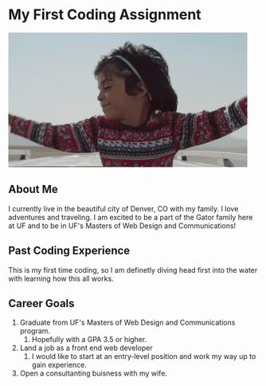 # My First Coding Assignment
![Chill](giphy.gif)
## About Me
I currently live in the beautiful city of Denver, CO with my family. 
I love adventures and traveling.
I am excited to be a part of the Gator family here at UF and to be in UF's Masters of Web Design and Communications!
## Past Coding Experience
This is my first time coding, so I am definetly diving head first into the water with learning how this all works.
## Career Goals
1. Graduate from UF's Masters of Web Design and Communications program.
    1. Hopefully with a GPA 3.5 or higher.
2. Land a job as a front end web developer
    1. I would like to start at an entry-level position and work my way up to gain experience.
3. Open a consultanting buisness with my wife. 